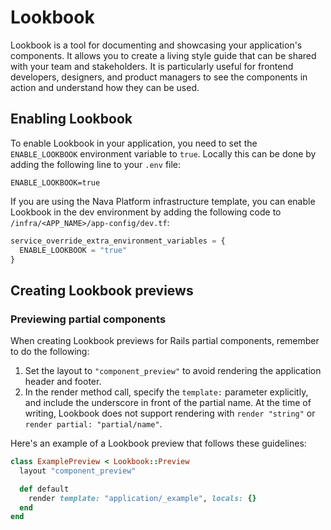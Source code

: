 # Lookbook

Lookbook is a tool for documenting and showcasing your application's components. It allows you to create a living style guide that can be shared with your team and stakeholders. It is particularly useful for frontend developers, designers, and product managers to see the components in action and understand how they can be used.

## Enabling Lookbook

To enable Lookbook in your application, you need to set the `ENABLE_LOOKBOOK` environment variable to `true`. Locally this can be done by adding the following line to your `.env` file:

```env
ENABLE_LOOKBOOK=true
```

If you are using the Nava Platform infrastructure template, you can enable Lookbook in the dev environment by adding the following code to `/infra/<APP_NAME>/app-config/dev.tf`:

```terraform
service_override_extra_environment_variables = {
  ENABLE_LOOKBOOK = "true"
}
```

## Creating Lookbook previews

### Previewing partial components

When creating Lookbook previews for Rails partial components, remember to do the following:

1. Set the layout to `"component_preview"` to avoid rendering the application header and footer.
2. In the render method call, specify the `template:` parameter explicitly, and include the underscore in front of the partial name. At the time of writing, Lookbook does not support rendering with `render "string"` or `render partial: "partial/name"`.

Here's an example of a Lookbook preview that follows these guidelines:

```ruby
class ExamplePreview < Lookbook::Preview
  layout "component_preview"

  def default
    render template: "application/_example", locals: {}
  end
end
```
